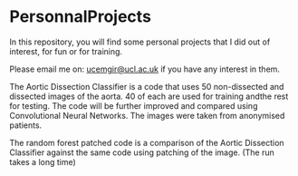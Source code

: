 # PersonnalProjects
In this repository, you will find some personal projects that I did out of interest, for fun or for training.

Please email me on: ucemgir@ucl.ac.uk if you have any interest in them.

The Aortic Dissection Classifier is a code that uses 50 non-dissected and dissected images of the aorta. 40 of each are used for training andthe rest for testing.
The code will be further improved and compared using Convolutional Neural Networks.
The images were taken from anonymised patients.

The random forest patched code is a comparison of the Aortic Dissection Classifier against the same code using patching of the image. (The run takes a long time)
